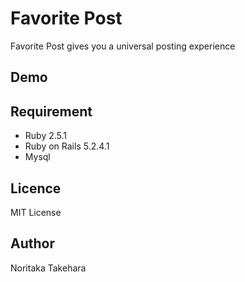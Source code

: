 Favorite Post
====

Favorite Post gives you a universal posting experience

## Demo

## Requirement
- Ruby 2.5.1
- Ruby on Rails 5.2.4.1
- Mysql

## Licence

MIT License

## Author
Noritaka Takehara
